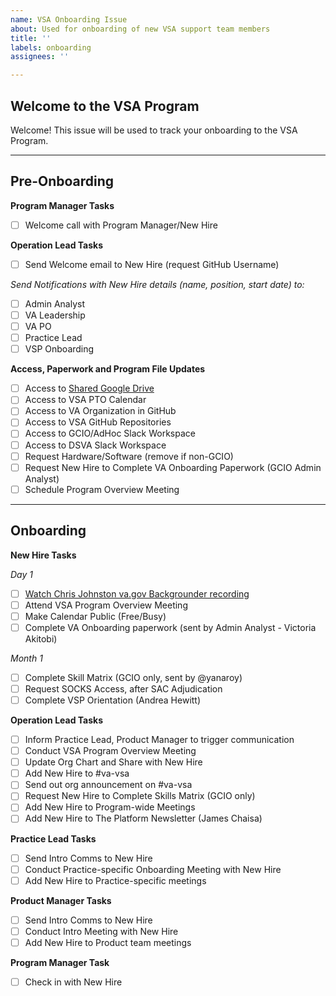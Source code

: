```yaml
---
name: VSA Onboarding Issue
about: Used for onboarding of new VSA support team members
title: ''
labels: onboarding
assignees: ''

---
```


## Welcome to the VSA Program

Welcome! This issue will be used to track your onboarding to the VSA Program.

---

## Pre-Onboarding

**Program Manager Tasks**

- [ ] Welcome call with Program Manager/New Hire

**Operation Lead Tasks**

- [ ] Send Welcome email to New Hire (request GitHub Username)

*Send Notifications with New Hire details (name, position, start date) to:*

- [ ] Admin Analyst
- [ ] VA Leadership
- [ ] VA PO
- [ ] Practice Lead
- [ ] VSP Onboarding

**Access, Paperwork and Program File Updates**

- [ ] Access to [Shared Google Drive](https://drive.google.com/drive/u/1/folders/0ACZ1e6Rs_6sDUk9PVA)
- [ ] Access to VSA PTO Calendar
- [ ] Access to VA Organization in GitHub
- [ ] Access to VSA GitHub Repositories
- [ ] Access to GCIO/AdHoc Slack Workspace
- [ ] Access to DSVA Slack Workspace
- [ ] Request Hardware/Software (remove if non-GCIO)
- [ ] Request New Hire to Complete VA Onboarding Paperwork (GCIO Admin Analyst)
- [ ] Schedule Program Overview Meeting

---

## Onboarding

**New Hire Tasks**

*Day 1*
- [ ] [Watch Chris Johnston va.gov Backgrounder recording](https://drive.google.com/file/d/1BTYPaR0p9hYD4qd-OCCduyIRTRr77S1O/view?usp=sharing)
- [ ] Attend VSA Program Overview Meeting
- [ ] Make Calendar Public (Free/Busy)
- [ ] Complete VA Onboarding paperwork (sent by Admin Analyst - Victoria Akitobi)

*Month 1*
- [ ] Complete Skill Matrix (GCIO only, sent by @yanaroy)
- [ ] Request SOCKS Access, after SAC Adjudication
- [ ] Complete VSP Orientation (Andrea Hewitt)

**Operation Lead Tasks**

- [ ] Inform Practice Lead, Product Manager to trigger communication
- [ ] Conduct VSA Program Overview Meeting
- [ ] Update Org Chart and Share with New Hire
- [ ] Add New Hire to #va-vsa
- [ ] Send out org announcement on #va-vsa
- [ ] Request New Hire to Complete Skills Matrix (GCIO only)
- [ ] Add New Hire to Program-wide Meetings
- [ ] Add New Hire to The Platform Newsletter (James Chaisa)

**Practice Lead Tasks**

- [ ] Send Intro Comms to New Hire
- [ ] Conduct Practice-specific Onboarding Meeting with New Hire
- [ ] Add New Hire to Practice-specific meetings

**Product Manager Tasks**

- [ ] Send Intro Comms to New Hire
- [ ] Conduct Intro Meeting with New Hire
- [ ] Add New Hire to Product team meetings

**Program Manager Task**

- [ ] Check in with New Hire
